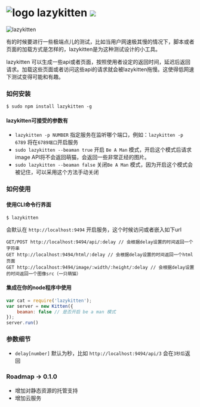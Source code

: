 # ![logo](http://ww3.sinaimg.cn/large/61ff0de3gw1e6s9zh24s8g203c02c0w8.gif) lazykitten ![](https://badge.fury.io/js/lazykitten.png)

![lazykitten](http://www.pagecovers.com/covers/animals/cute_lazy_kitten_cat.jpg)

有的时候要进行一些极端点儿的测试，比如当用户网速极其慢的情况下，脚本或者页面的加载方式是怎样的，lazykitten是为这种测试设计的小工具。

lazykitten 可以生成一些api或者页面，按照使用者设定的返回时间，延迟后返回请求。加载这些页面或者访问这些api的请求就会被lazykitten拖慢。这使得低网速下测试变得可能和有趣。

### 如何安装

`$ sudo npm install lazykitten -g` 

#### lazykitten可接受的参数有

- `lazykitten -p NUMBER` 指定服务在监听哪个端口，例如：`lazykitten -p 6789` 将在`6789端口`开启服务
- `sudo lazykitten --beaman true` 开启 `Be A Man` 模式，开启这个模式后请求image API将不会返回萌猫，会返回一些非常正经的图片。
- `sudo lazykitten --beaman false` 关闭`Be A Man` 模式，因为开启这个模式会被记住，可以采用这个方法手动关闭

### 如何使用

#### 使用CLI命令行界面
````
$ lazykitten
````
会默认在 `http://localhost:9494` 开启服务，这个时候访问或者嵌入如下url

````
GET/POST http://localhost:9494/api/:delay // 会根据delay设置的时间返回一个字符串
GET http://localhost:9494/html/:delay // 会根据delay设置的时间返回一个html页面
GET http://localhost:9494/image/:width/:height/:delay // 会根据delay设置的时间返回一个图像src（一只萌猫）
````

#### 集成在你的node程序中使用
````javascript
var cat = require('lazykitten');
var server = new Kitten({
    beaman: false // 是否开启 be a man 模式
});
server.run()
````

### 参数细节

- `delay[number]` 默认为秒，比如 `http://localhost:9494/api/3` 会在`3秒后`返回

### Roadmap -> 0.1.0

- 增加对静态资源的托管支持
- 增加云服务